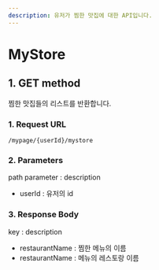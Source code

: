 ```yaml
---
description: 유저가 찜한 맛집에 대한 API입니다.
---
```


# MyStore

## 1. GET method

찜한 맛집들의 리스트를 반환합니다.

### 1. Request URL

```
/mypage/{userId}/mystore
```

### 2. Parameters

path parameter : description

* userId : 유저의 id

### 3. Response Body

key : description

* restaurantName : 찜한 메뉴의 이름
* restaurantName : 메뉴의 레스토랑 이름
